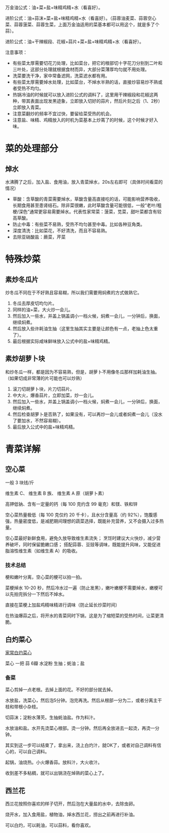 万金油公式：油+菜+盐+味精鸡精+水（看喜好）。

进阶公式：油+蒜沫+菜+盐+味精鸡精+水（看喜好）。（蒜蓉油麦菜、蒜蓉空心菜、蒜蓉菠菜、蒜蓉生菜，上面万金油适用的菜基本都可以用这个，就是多了个蒜）。

进阶公式：油+干辣椒段、花椒+蒜片+菜+盐+味精鸡精+水（看喜好）。

注意事项：
- 有些菜太厚需要切花刀处理，比如菜台，把它的根部切十字花刀分别到二叶和三叶处，这部分处理就根据食材而异，大部分菜薄厚均匀就不用处理。
- 洗菜要洗干净，家中常备滤网，洗菜滤水都有用。
- 有些菜太厚需要焯水处理，比如菜台，不焯水半熟的话，直接炒容易炒不熟或者受热不均匀。
- 热锅冷油的时候就可以放入进阶公式的调料了，这里用干辣椒段和花椒这两种，带其表面出现发黑迹象，立即放入切好的蒜片，然后片刻之后（1、2秒）立即放入青菜。
- 注意菜翻炒的频率不宜过快，要留给菜受热的机会。
- 注意盐、味精、鸡精放入的时机为菜基本上炒蔫了的时候，这个时候才好入味。

# 菜的处理部分

## 焯水

水沸腾了之后，加入盐、食用油，放入青菜焯水，20s左右即可（具体时间看菜的情况）

- 草酸：含草酸的青菜需要焯水，草酸含量高直接吃的话，可能影响营养吸收，长期食用甚至患肾结石。除非菜很嫩，此时草酸含量可能很低，一般“老叶/粗梗/深色”通常更容易需要焯水。代表性家常菜：菠菜，苋菜，甜叶菜都含有较高草酸。
- 防止中毒：有些菜不易熟，受热不均匀甚至中毒。比如各种豆角类。
- 深度清洗：比如菜花，不好清洗，而且不容易熟。
- 去除亚硝酸盐：蕨菜，芹菜

# 特殊炒菜

## 素炒冬瓜片

炒冬瓜不同在于不好熟且容易糊，所以我们需要用焖煮的方式做熟它。
1. 冬瓜去厚皮切均匀片。
2. 同样的油+菜，大火炒一会儿。
3. 然后加入一些水，并盖上锅盖调小一档火候，焖煮一会儿，一分钟后，换面，继续焖煮。
4. 然后放入些许耗油生抽（这里生抽其实主要是让颜色有一点，老抽上色太重了）。
5. 最后根据实际咸味鲜味放入公式中的盐+味精鸡精。

## 素炒胡萝卜块

和炒冬瓜一样，都是因为不容易熟，但是，胡萝卜不用像冬瓜那样加耗油生抽。（如果切成非常薄的片可能也可以炒熟）
1. 滚刀切胡萝卜块，片刀切蒜片。
2. 中大火，爆香蒜片，立即加菜，炒一会儿。
3. 然后加入一些水，并盖上锅盖调小一档火候，焖煮一会儿，一分钟后，换面，继续焖煮。
4. 然后检查胡萝卜是否熟了，如果没有，可以再炒一会儿或者焖煮一会儿（没水了要加水，不然容易糊）。
5. 最后放入公式中的盐+味精鸡精。


# 青菜详解

## 空心菜

一般 3 块钱/斤

维生素 C、 维生素 B 族、 维生素 A 原（胡萝卜素）

高钾低钠、含有一定量的钙（每 100 克约含 99 毫克）和镁、铁和锌

空心菜热量极低（每 100 克仅约 20 千卡），且水分含量高（约 92%），饱腹感强，热量密度低，是减肥期间理想的蔬菜选择，既能补充营养，又不会摄入过多热量。

空心菜最好新鲜食用，避免久放导致维生素流失；
烹饪时建议大火快炒，减少营养破坏，同时保留脆嫩口感；
搭配蒜蓉、豆豉等调味，既能提升风味，又能促进脂溶性维生素（如维生素 A）的吸收。

### 技术总结

梗和嫩叶分离，空心菜的梗可以拍一拍。

菜梗焯水 10-20 秒，然后冷水过一遍（防止发黑），嫩叶嫩梗不需要焯水，嫩梗可以先拍完拆分一下然后不焯水。

直接在菜梗上加盐鸡精味精进行调味（防止延长炒菜时间）

在热油爆蒜之后，将开水的青菜同时下锅，这是为了缩短菜的受热时间，让菜更清脆。


## 白灼菜心

[家常白灼菜心](https://www.bilibili.com/video/BV19WaszRE6P/?spm_id_from=333.1007.top_right_bar_window_default_collection.content.click&vd_source=386bdb94ff2a430f8d22a6de9755030c)

菜心   一把
蒜      6瓣
水淀粉
生抽；蚝油；盐

### 备菜

菜心剪掉一点老根。去掉上面的花。不好的部分就去掉。

水放盐，洗菜心，然后泡5分钟。泡完再洗。然后从根部一分为二，或者分离主干枝和带根小杂枝。

切蒜沫；淀粉水薄芡。生抽蚝油盐。作为料汁。

水放油和盐。水开先烫菜心根部。烫一分钟。然后再全放进去一起烫，再烫一分钟。

其实到这一步可以结束了，拿出来，浇上白灼汁，就OK了，或者对自己调料有信心的，可以自己调料。

起锅，油烧热。小火爆香蒜。放料汁，大火收汁。

收到差不多粘稠，就可以出锅浇在焯熟的菜心上了。


## 西兰花

西兰花按照你喜欢的样子切开，然后泡在大量盐的水中，去除虫卵。

烧开水，加入食用盐，植物油，焯水西兰花，捞出之前再进行补油。

可以白灼，可以耗油，可以蒜料，看你喜欢。